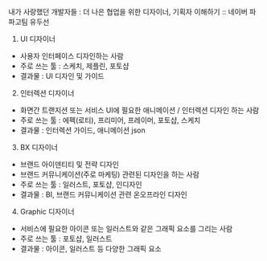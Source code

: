 내가 사랑했던 개발자들 : 더 나은 협업을 위한 디자이너, 기획자 이해하기 :: 네이버 파파고팀 유두선

1. UI 디자이너
 - 사용자 인터페이스 디자인하는 사람
 - 주로 쓰는 툴 : 스케치, 제플린, 포토샵
 - 결과물 : UI 디자인 및 가이드

2. 인터렉션 디자이너
 - 화면간 트랜지션 또는 서비스 UI에 필요한 애니메이션 / 인터렉션 디자인 하는 사람
 - 주로 쓰는 툴 : 에펙(로티), 프리미어, 프레이머, 포토샵, 스케치 
 - 결과물 : 인터렉션 가이드, 애니메이션 json

3. BX 디자이너
 - 브랜드 아이덴티티 및 전략 디자인
 - 브랜드 커뮤니케이션(주로 마케팅) 관련된 디자인을 하는 사람
 - 주로 쓰는 툴 : 일러스트, 포토샵, 인디자인
 - 결과물 : BI, 브랜드 커뮤니케이션 관련 온오프라인 디자인

4. Graphic 디자이너
 - 서비스에 필요한 아이콘 또는 일러스트와 같은 그래픽 요소를 그리는 사람
 - 주로 쓰는 툴 : 포토샵, 일러스트
 - 결과물 : 아이콘, 일러스트 등 다양한 그래픽 요소